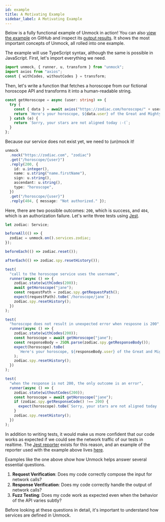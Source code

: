 ```yaml
---
id: example
title: A Motivating Example
sidebar_label: A Motivating Example
---
```


Below is a fully functional example of Unmock in action! You can also [view the example](https://github.com/unmock/unmock-examples/tree/master/starter) on GitHub and inspect its [output results](http://htmlpreview.github.io/?https://github.com/unmock/unmock-examples/blob/add-report-to-git/starter/__unmock__/unmock-report.html). It shows the most important concepts of Unmock, all rolled into one example.

The example will use TypeScript syntax, although the same is possible in JavaScript. First, let's import everything we need.

```ts
import unmock, { runner, u, transform } from "unmock";
import axios from "axios";
const { withCodes, withoutCodes } = transform;
```

Then, let's write a function that fetches a horoscope from our fictional horoscope API and transforms it into a human-readable string.

```ts
const getHoroscope = async (user: string) => {
  try {
    const { data } = await axios("https://zodiac.com/horoscope/" + user);
    return `Here's your horoscope, ${data.user} of the Great and Mighty sign ${data.sign}. ${data.horoscope}.`;
  } catch (e) {
    return `Sorry, your stars are not aligned today :-(`;
  }
};
```

Because our service does not exist yet, we need to (un)mock it!

```ts
unmock
  .nock("https://zodiac.com", "zodiac")
  .get("/horoscope/{user}")
  .reply(200, {
    id: u.integer(),
    name: u.string("name.firstName"),
    sign: u.string(),
    ascendant: u.string(),
    type: "horoscope",
  })
  .get("/horoscope/{user}")
  .reply(404, { message: "Not authorized." });
```

Here, there are two possible outcomes: `200`, which is success, and `404`, which is an authorization failure. Let's write three tests using [Jest](https://jestjs.io).

```ts
let zodiac: Service;

beforeAll(() => {
  zodiac = unmock.on().services.zodiac;
});

beforeEach(() => zodiac.reset());

afterEach(() => zodiac.spy.resetHistory());

test(
  "call to the horoscope service uses the username",
  runner(async () => {
    zodiac.state(withCodes(200));
    await getHoroscope("jane");
    const requestPath = zodiac.spy.getRequestPath();
    expect(requestPath).toBe(`/horoscope/jane`);
    zodiac.spy.resetHistory();
  })
);

test(
  "horoscope does not result in unexpected error when resposne is 200",
  runner(async () => {
    zodiac.state(withCodes(200));
    const horoscope = await getHoroscope("jane");
    const responseBody = JSON.parse(zodiac.spy.getResponseBody());
    expect(horoscope).toBe(
      `Here's your horoscope, ${responseBody.user} of the Great and Mighty sign ${responseBody.sign}. ${responseBody.horoscope}.`
    );
    zodiac.spy.resetHistory();
  })
);

test(
  "when the response is not 200, the only outcome is an error",
  runner(async () => {
    zodiac.state(withoutCodes(200));
    const horoscope = await getHoroscope("jane");
    if (zodiac.spy.getResponseCode() !== 200) {
      expect(horoscope).toBe(`Sorry, your stars are not aligned today :-(`);
    }
    zodiac.spy.resetHistory();
  })
);
```

In addition to writing tests, it would make us more confident that our code works as expected if we could see the network traffic of our tests in realtime. The [Jest reporter](/reporter) exists for this reason, and an example of the reporter used with the example above lives [here](http://htmlpreview.github.io/?https://github.com/unmock/unmock-examples/blob/add-report-to-git/starter/__unmock__/unmock-report.html).

Examples like the one above show how Unmock helps answer several essential questions.

1. **Request Verification**: Does my code correctly compose the input for network calls?
1. **Response Verification**: Does my code correctly handle the output of network calls?
1. **Fuzz Testing**: Does my code work as expected even when the behavior of the API varies subtly?

Before looking at these questions in detail, it's important to understand how services are defined in Unmock.
